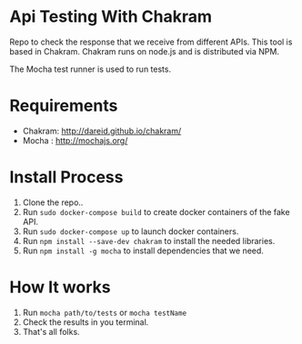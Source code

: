 # Api Testing With Chakram
Repo to check the response that we receive from different APIs.
This tool is based in Chakram. Chakram runs on node.js and is distributed via NPM. 
 
The Mocha test runner is used to run tests.
 
# Requirements
 * Chakram: http://dareid.github.io/chakram/
 * Mocha  : http://mochajs.org/

# Install Process
 1. Clone the repo..
 2. Run `sudo docker-compose build` to create docker containers of the fake API.
 3. Run `sudo docker-compose up` to launch docker containers.
 4. Run `npm install --save-dev chakram` to install the needed libraries.
 5. Run `npm install -g mocha` to install dependencies that we need.

# How It works
 1. Run `mocha path/to/tests` or `mocha testName`
 2. Check the results in you terminal.
 3. That's all folks.